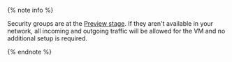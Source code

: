 {% note info %}

Security groups are at the [Preview stage](../../overview/concepts/launch-stages.md). If they aren't available in your network, all incoming and outgoing traffic will be allowed for the VM and no additional setup is required.

{% endnote %}